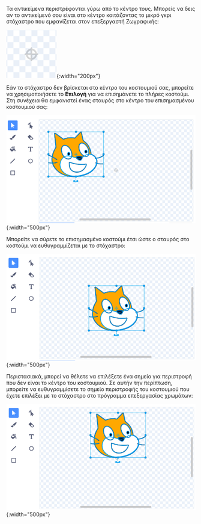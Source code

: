 Τα αντικείμενα περιστρέφονται γύρω από το κέντρο τους. Μπορείς να δεις αν το αντικείμενό σου είναι στο κέντρο κοιτάζοντας το μικρό γκρι 	στόχαστρο που εμφανίζεται στον επεξεργαστή Ζωγραφικής:

![Το στόχαστρο.](images/crosshair.png){:width="200px"}

Εάν το στόχαστρο δεν βρίσκεται στο κέντρο του κοστουμιού σας, μπορείτε να χρησιμοποιήσετε το **Επιλογή** για να επισημάνετε το πλήρες κοστούμι. Στη συνέχεια θα εμφανιστεί ένας σταυρός στο κέντρο του επισημασμένου κοστουμιού σας:

![Ο σταυρός στο κέντρο του κοστουμιού δεν είναι ευθυγραμμισμένος με το στόχαστρο.](images/off-centre-crosshair.png){:width="500px"}

Μπορείτε να σύρετε το επισημασμένο κοστούμι έτσι ώστε ο σταυρός στο κοστούμι να ευθυγραμμίζεται με το στόχαστρο:

![Ο σταυρός στο κέντρο του κοστουμιού δεν είναι ευθυγραμμισμένος με το στόχαστρο.](images/centre-crosshair.png){:width="500px"}

Περιστασιακά, μπορεί να θέλετε να επιλέξετε ένα σημείο για περιστροφή που δεν είναι το κέντρο του κοστουμιού. Σε αυτήν την περίπτωση, μπορείτε να ευθυγραμμίσετε το σημείο περιστροφής του κοστουμιού που έχετε επιλέξει με το στόχαστρο στο πρόγραμμα επεξεργασίας χρωμάτων:

![Ένα σημείο περιστροφής στο κάτω μέρος του κοστουμιού ευθυγραμμίζεται με το στόχαστρο.](images/rotation-point.png){:width="500px"}
